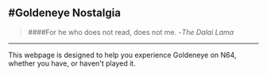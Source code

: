 #Goldeneye Nostalgia
---
>####For he who does not read, does not me.
  -_The Dalai Lama_
---
This webpage is designed to help you experience Goldeneye on N64, whether you have, or haven't played it. 
